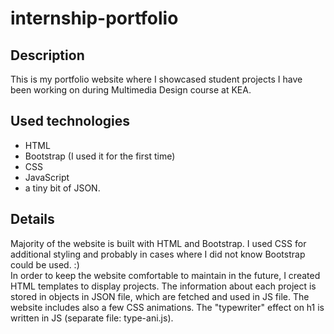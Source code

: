 # internship-portfolio

## Description

This is my portfolio website where I showcased student projects I have been working on during Multimedia Design course at KEA.

## Used technologies
* HTML
* Bootstrap (I used it for the first time)
* CSS
* JavaScript
* a tiny bit of JSON.

## Details

Majority of the website is built with HTML and Bootstrap. I used CSS for additional styling and probably in cases where I did not know Bootstrap could be used. :)  
In order to keep the website comfortable to maintain in the future, I created HTML templates to display projects. The information about each project is stored in objects in JSON file, which are fetched and used in JS file. The website includes also a few CSS animations. The "typewriter" effect on h1 is written in JS (separate file: type-ani.js).
